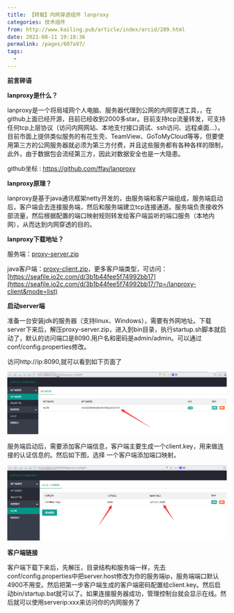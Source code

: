```yaml
---
title: 【转载】内网穿透组件 lanproxy
categories: 技术组件
from: http://www.kailing.pub/article/index/arcid/209.html
date: 2021-08-11 19:18:36
permalink: /pages/607a97/
tags: 
  - 
---
```


**前言碎语**

**lanproxy是什么？**

lanproxy是一个将局域网个人电脑、服务器代理到公网的内网穿透工具，，在github上面已经开源，目前已经收到2000多star。目前支持tcp流量转发，可支持任何tcp上层协议（访问内网网站、本地支付接口调试、ssh访问、远程桌面...）。目前市面上提供类似服务的有花生壳、TeamView、GoToMyCloud等等，但要使用第三方的公网服务器就必须为第三方付费，并且这些服务都有各种各样的限制，此外，由于数据包会流经第三方，因此对数据安全也是一大隐患。

github坐标 : https://github.com/ffay/lanproxy

**lanproxy原理？**

lanproxy是基于java通讯框架netty开发的，由服务端和客户端组成，服务端启动后，客户端会去连接服务端，然后和服务端建立tcp连接通道。服务端负责接收外部流量，然后根据配置的端口映射规则转发给客户端监听的端口服务（本地内网），从而达到内网穿透的目的。

**lanproxy下载地址？**

服务端：[proxy-server.zip](https://seafiled.io2c.com/files/98d54489-2dfc-46bb-b37b-e693468c2542/lanproxy-server-20171116.zip)

java客户端：[proxy-client.zip](https://seafiled.io2c.com/files/b47ca9c0-2639-4e32-a069-7af5054bf2e9/lanproxy-java-client-20171116.zip)，更多客户端类型，可访问：[https://seafile.io2c.com/d/3b1b44fee5f74992bb17](https://seafile.io2c.com/d/3b1b44fee5f74992bb17/?p=/lanproxy-client&mode=list)

**启动server端**

准备一台安装jdk的服务器（支持linux、Windows），需要有外网地址。下载server下来后，解压proxy-server.zip，进入到bin目录，执行startup.sh脚本就启动了，默认的访问端口是8090.用户名和密码是admin/admin。可以通过conf/config.properties修改。

访问http://ip:8090,就可以看到如下页面了

![img](lanproxy/20180911200313_33938.png)

服务端启动后，需要添加客户端信息，客户端主要生成一个client.key，用来做连接的认证信息的。然后如下图，选择 一个客户端添加端口映射。

![img](lanproxy/20180911200848_59946.png)

**客户端链接**

客户端下载下来后，先解压，目录结构和服务端一样，先去conf/config.properties中把server.host修改为你的服务端ip，服务端端口默认4900不用变。然后把第一步客户端生成的客户端密码配置给client.key。然后启动bin/startup.bat就可以了。如果连接服务器成功，管理控制台就会显示在线。然后就可以使用serverip:xxx来访问你的内网服务了